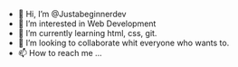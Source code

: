 - 👋 Hi, I’m @Justabeginnerdev
- 👀 I’m interested in Web Development
- 🌱 I’m currently learning html, css, git.
- 💞️ I’m looking to collaborate whit everyone who wants to.
- 📫 How to reach me ...

<!---
Justabeginnerdev/Justabeginnerdev is a ✨ special ✨ repository because its `README.md` (this file) appears on your GitHub profile.
You can click the Preview link to take a look at your changes.
--->
